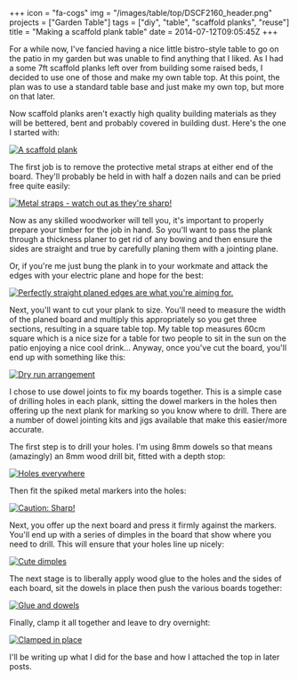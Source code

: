 +++
icon = "fa-cogs"
img = "/images/table/top/DSCF2160_header.png"
projects = ["Garden Table"]
tags = ["diy", "table", "scaffold planks", "reuse"]
title = "Making a scaffold plank table"
date = 2014-07-12T09:05:45Z
+++

[planks_thumb]: /images/table/top/DSCF2153_thumb.png
[planks]: /images/table/top/DSCF2153.png
[straps_thumb]: /images/table/top/DSCF2156_thumb.png
[straps]: /images/table/top/DSCF2156.png
[planed_thumb]: /images/table/top/DSCF2157_thumb.png
[planed]: /images/table/top/DSCF2157.png
[cut_thumb]: /images/table/top/DSCF2160_thumb.png
[cut]: /images/table/top/DSCF2160.png
[drilling_thumb]: /images/table/top/DSCF2162_thumb.png
[drilling]: /images/table/top/DSCF2162.png
[marking_thumb]: /images/table/top/DSCF2164_thumb.png
[marking]: /images/table/top/DSCF2164.png
[marked_thumb]: /images/table/top/DSCF2166_thumb.png
[marked]: /images/table/top/DSCF2166.png
[dowels_thumb]: /images/table/top/DSCF2168_thumb.png
[dowels]: /images/table/top/DSCF2168.png
[finished_thumb]: /images/table/top/DSCF2172_thumb.png
[finished]: /images/table/top/DSCF2172.png

For a while now, I've fancied having a nice little bistro-style table to go on the patio in my garden but was unable to find anything that I liked. As I had a some 7ft scaffold planks left over from building some raised beds, I decided to use one of those and make my own table top. At this point, the plan was to use a standard table base and just make my own top, but more on that later.

Now scaffold planks aren't exactly high quality building materials as they will be bettered, bent and probably covered in building dust. Here's the one I started with:

[![A scaffold plank][planks_thumb]][planks]

The first job is to remove the protective metal straps at either end of the board. They'll probably be held in with half a dozen nails and can be pried free quite easily:

[![Metal straps - watch out as they're sharp!][straps_thumb]][straps]

Now as any skilled woodworker will tell you, it's important to properly prepare your timber for the job in hand. So you'll want to pass the plank through a thickness planer to get rid of any bowing and then ensure the sides are straight and true by carefully planing them with a jointing plane.

Or, if you're me just bung the plank in to your workmate and attack the edges with your electric plane and hope for the best:

[![Perfectly straight planed edges are what you're aiming for.][planed_thumb]][planed]

Next, you'll want to cut your plank to size. You'll need to measure the width of the planed board and multiply this appropriately so you get three sections, resulting in a square table top. My table top measures 60cm square which is a nice size for a table for two people to sit in the sun on the patio enjoying a nice cool drink... Anyway, once you've cut the board, you'll end up with something like this:

[![Dry run arrangement][cut_thumb]][cut]

I chose to use dowel joints to fix my boards together. This is a simple case of drilling holes in each plank, sitting the dowel markers in the holes then offering up the next plank for marking so you know where to drill. There are a number of dowel jointing kits and jigs available that make this easier/more accurate.

The first step is to drill your holes. I'm using 8mm dowels so that means (amazingly) an 8mm wood drill bit, fitted with a depth stop:

[![Holes everywhere][drilling_thumb]][drilling]

Then fit the spiked metal markers into the holes:

[![Caution: Sharp!][marking_thumb]][marking]

Next, you offer up the next board and press it firmly against the markers. You'll end up with a series of dimples in the board that show where you need to drill. This will ensure that your holes line up nicely:

[![Cute dimples][marked_thumb]][marked]

The next stage is to liberally apply wood glue to the holes and the sides of each board, sit the dowels in place then push the various boards together:

[![Glue and dowels][dowels_thumb]][dowels]

Finally, clamp it all together and leave to dry overnight:

[![Clamped in place][finished_thumb]][finished]

I'll be writing up what I did for the base and how I attached the top in later posts.

